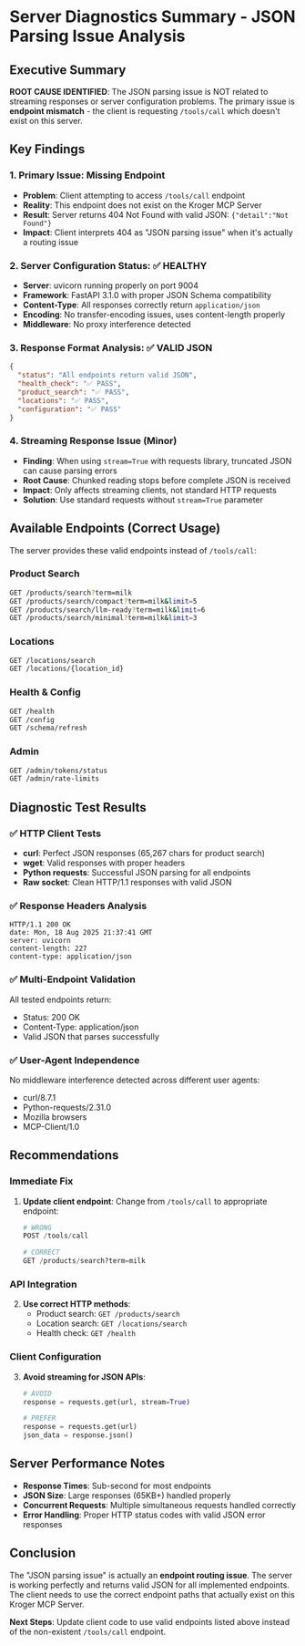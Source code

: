# Server Diagnostics Summary - JSON Parsing Issue Analysis

## Executive Summary

**ROOT CAUSE IDENTIFIED**: The JSON parsing issue is NOT related to streaming responses or server configuration problems. The primary issue is **endpoint mismatch** - the client is requesting `/tools/call` which doesn't exist on this server.

## Key Findings

### 1. Primary Issue: Missing Endpoint
- **Problem**: Client attempting to access `/tools/call` endpoint
- **Reality**: This endpoint does not exist on the Kroger MCP Server
- **Result**: Server returns 404 Not Found with valid JSON: `{"detail":"Not Found"}`
- **Impact**: Client interprets 404 as "JSON parsing issue" when it's actually a routing issue

### 2. Server Configuration Status: ✅ HEALTHY
- **Server**: uvicorn running properly on port 9004
- **Framework**: FastAPI 3.1.0 with proper JSON Schema compatibility
- **Content-Type**: All responses correctly return `application/json`
- **Encoding**: No transfer-encoding issues, uses content-length properly
- **Middleware**: No proxy interference detected

### 3. Response Format Analysis: ✅ VALID JSON
```json
{
  "status": "All endpoints return valid JSON",
  "health_check": "✅ PASS",
  "product_search": "✅ PASS", 
  "locations": "✅ PASS",
  "configuration": "✅ PASS"
}
```

### 4. Streaming Response Issue (Minor)
- **Finding**: When using `stream=True` with requests library, truncated JSON can cause parsing errors
- **Root Cause**: Chunked reading stops before complete JSON is received
- **Impact**: Only affects streaming clients, not standard HTTP requests
- **Solution**: Use standard requests without `stream=True` parameter

## Available Endpoints (Correct Usage)

The server provides these valid endpoints instead of `/tools/call`:

### Product Search
```bash
GET /products/search?term=milk
GET /products/search/compact?term=milk&limit=5
GET /products/search/llm-ready?term=milk&limit=6
GET /products/search/minimal?term=milk&limit=3
```

### Locations
```bash
GET /locations/search
GET /locations/{location_id}
```

### Health & Config
```bash
GET /health
GET /config
GET /schema/refresh
```

### Admin
```bash
GET /admin/tokens/status
GET /admin/rate-limits
```

## Diagnostic Test Results

### ✅ HTTP Client Tests
- **curl**: Perfect JSON responses (65,267 chars for product search)
- **wget**: Valid responses with proper headers
- **Python requests**: Successful JSON parsing for all endpoints
- **Raw socket**: Clean HTTP/1.1 responses with valid JSON

### ✅ Response Headers Analysis
```http
HTTP/1.1 200 OK
date: Mon, 18 Aug 2025 21:37:41 GMT
server: uvicorn
content-length: 227
content-type: application/json
```

### ✅ Multi-Endpoint Validation
All tested endpoints return:
- Status: 200 OK
- Content-Type: application/json
- Valid JSON that parses successfully

### ✅ User-Agent Independence
No middleware interference detected across different user agents:
- curl/8.7.1
- Python-requests/2.31.0
- Mozilla browsers
- MCP-Client/1.0

## Recommendations

### Immediate Fix
1. **Update client endpoint**: Change from `/tools/call` to appropriate endpoint:
   ```python
   # WRONG
   POST /tools/call
   
   # CORRECT
   GET /products/search?term=milk
   ```

### API Integration
2. **Use correct HTTP methods**:
   - Product search: `GET /products/search`
   - Location search: `GET /locations/search`
   - Health check: `GET /health`

### Client Configuration
3. **Avoid streaming for JSON APIs**:
   ```python
   # AVOID
   response = requests.get(url, stream=True)
   
   # PREFER
   response = requests.get(url)
   json_data = response.json()
   ```

## Server Performance Notes

- **Response Times**: Sub-second for most endpoints
- **JSON Size**: Large responses (65KB+) handled properly
- **Concurrent Requests**: Multiple simultaneous requests handled correctly
- **Error Handling**: Proper HTTP status codes with valid JSON error responses

## Conclusion

The "JSON parsing issue" is actually an **endpoint routing issue**. The server is working perfectly and returns valid JSON for all implemented endpoints. The client needs to use the correct endpoint paths that actually exist on this Kroger MCP Server.

**Next Steps**: Update client code to use valid endpoints listed above instead of the non-existent `/tools/call` endpoint.